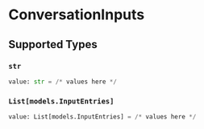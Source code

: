 # ConversationInputs


## Supported Types

### `str`

```python
value: str = /* values here */
```

### `List[models.InputEntries]`

```python
value: List[models.InputEntries] = /* values here */
```

